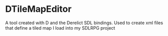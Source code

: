 # DTileMapEditor
A tool created with D and the Derelict SDL bindings. Used to create xml files that define a tiled map I load into my SDLRPG project
